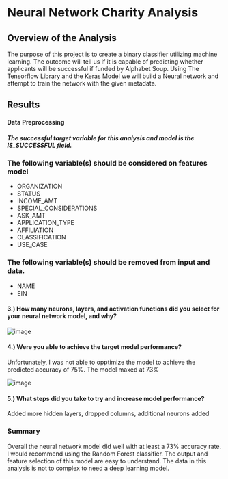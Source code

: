 # Neural Network Charity Analysis
## Overview of the Analysis
The purpose of this project is to create a binary classifier utilizing machine learning.  The outcome will tell us if it is capable of predicting whether applicants will be successful if funded by Alphabet Soup. Using The Tensorflow Library and the Keras Model we will build a Neural network and attempt to train the network with the given metadata.

## Results

#### Data Preprocessing
##### The successful target variable for this analysis and model is the IS_SUCCESSFUL field.

### The following variable(s) should be considered on features model

* ORGANIZATION
* STATUS
* INCOME_AMT
* SPECIAL_CONSIDERATIONS
* ASK_AMT
* APPLICATION_TYPE
* AFFILIATION
* CLASSIFICATION
* USE_CASE

### The following variable(s) should be removed from input and data.

* NAME
* EIN

#### 3.) How many neurons, layers, and activation functions did you select for your neural network model, and why?

![image](https://user-images.githubusercontent.com/87340105/155933040-fb275621-fecf-4278-a890-692c13eba275.png)

#### 4.) Were you able to achieve the target model performance?

Unfortunately, I was not able to opptimize the model to achieve the predicted accuracy of 75%. The model maxed at 73% 

![image](https://user-images.githubusercontent.com/87340105/155932917-6c97d313-814c-460b-81d5-9d52d4a19cfb.png)

  
#### 5.) What steps did you take to try and increase model performance? 
  
Added more hidden layers, dropped columns, additional neurons added
  
### Summary 

Overall the neural network model did well with at least a 73% accuracy rate. I would recommend using the Random Forest classifier. The output and feature selection of this model are easy to understand. The data in this analysis is not to complex to need a deep learning model. 
